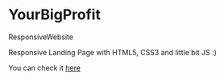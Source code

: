 # YourBigProfit
ResponsiveWebsite

Responsive Landing Page with HTML5, CSS3 and little bit JS :)

You can check it <a href="https://yourbigprofit.surge.sh">here</a>
